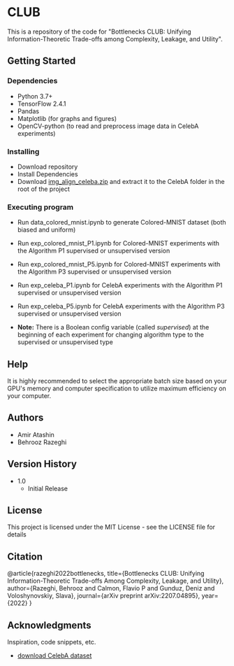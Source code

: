 # CLUB

This is a repository of the code for "Bottlenecks CLUB: Unifying Information-Theoretic Trade-offs among Complexity, Leakage, and Utility".

## Getting Started

### Dependencies

* Python 3.7+
* TensorFlow 2.4.1
* Pandas
* Matplotlib (for graphs and figures)
* OpenCV-python (to read and preprocess image data in CelebA experiments)

### Installing

* Download repository
* Install Dependencies
* Download [img_align_celeba.zip](https://drive.google.com/drive/folders/0B7EVK8r0v71pTUZsaXdaSnZBZzg) and extract it to the CelebA folder in the root of the project

### Executing program

* Run data_colored_mnist.ipynb to generate Colored-MNIST dataset (both biased and uniform)

* Run exp_colored_mnist_P1.ipynb for Colored-MNIST experiments with the Algorithm P1 supervised or unsupervised version
* Run exp_colored_mnist_P5.ipynb for Colored-MNIST experiments with the Algorithm P3 supervised or unsupervised version

* Run exp_celeba_P1.ipynb for CelebA experiments with the Algorithm P1 supervised or unsupervised version
* Run exp_celeba_P5.ipynb for CelebA experiments with the Algorithm P3 supervised or unsupervised version

* **Note:** There is a Boolean config variable (called _supervised_) at the beginning of each experiment for changing algorithm type to the supervised or unsupervised type
## Help

It is highly recommended to select the appropriate batch size based on your GPU's memory and computer specification to utilize maximum efficiency on your computer. 

## Authors

* Amir Atashin
* Behrooz Razeghi

## Version History

* 1.0
    * Initial Release

## License

This project is licensed under the MIT License - see the LICENSE file for details

## Citation

@article{razeghi2022bottlenecks,
  title={Bottlenecks CLUB: Unifying Information-Theoretic Trade-offs Among Complexity, Leakage, and Utility},
  author={Razeghi, Behrooz and Calmon, Flavio P and Gunduz, Deniz and Voloshynovskiy, Slava},
  journal={arXiv preprint arXiv:2207.04895},
  year={2022}
}


## Acknowledgments

Inspiration, code snippets, etc.
* [download CelebA dataset](http://mmlab.ie.cuhk.edu.hk/projects/CelebA.html)
